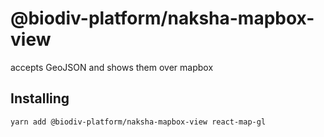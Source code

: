 # @biodiv-platform/naksha-mapbox-view

accepts GeoJSON and shows them over mapbox

## Installing

```sh
yarn add @biodiv-platform/naksha-mapbox-view react-map-gl
```
